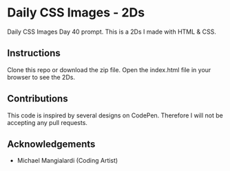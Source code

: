 # Daily CSS Images - 2Ds
Daily CSS Images Day 40 prompt. This is a 2Ds I made with HTML & CSS.

## Instructions
Clone this repo or download the zip file. Open the index.html file in your browser to see the 2Ds.

## Contributions
This code is inspired by several designs on CodePen. Therefore I will not be accepting any pull requests.

## Acknowledgements
* Michael Mangialardi (Coding Artist)